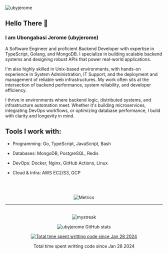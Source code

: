 <p align="left"> <img src="https://komarev.com/ghpvc/?username=ubyjerome&label=Profile%20views&color=0e75b6&style=flat" alt="ubyjerome" /> </p>

## Hello There 👋
### I am <b>Ubongabasi Jerome (ubyjerome) </b>

A Software Engineer and proficient Backend Developer with expertise in TypeScript, Golang, and MongoDB. I specialize in building scalable backend systems and designing robust APIs that power real-world applications.

I'm also highly skilled in Unix-based environments, with hands-on experience in System Administration, IT Support, and the deployment and management of reliable web infrastructures. My work often sits at the intersection of backend performance, system reliability, and developer efficiency.

I thrive in environments where backend logic, distributed systems, and infrastructure automation meet. Whether it's building microservices, integrating DevOps workflows, or optimizing database performance, I build with clarity and longevity in mind.

## Tools I work with:

- Programming: Go, TypeScript, JavaScript, Bash

- Databases: MongoDB, PostgreSQL, Redis

- DevOps: Docker, Nginx, GitHub Actions, Linux

- Cloud & Infra: AWS EC2/S3, GCP


<br/>
<br/>

<div align="center">
  
![Metrics](https://metrics.lecoq.io/ubyjerome?template=classic&isocalendar=1&stargazers=1&habits=1&people=1&achievements=1&gists=1&notable=1&base=header%2C%20activity%2C%20community%2C%20repositories%2C%20metadata&base.indepth=false&base.hireable=false&base.skip=false&isocalendar=false&isocalendar.duration=half-year&stargazers=false&stargazers.days=14&stargazers.charts=true&stargazers.charts.type=classic&stargazers.worldmap=false&stargazers.worldmap.sample=0&habits=false&habits.from=200&habits.days=14&habits.facts=true&habits.charts=false&habits.charts.type=classic&habits.trim=false&habits.languages.limit=8&habits.languages.threshold=0%25&people=false&people.limit=24&people.identicons=false&people.identicons.hide=false&people.size=28&people.types=followers%2C%20following&people.shuffle=false&achievements=false&achievements.threshold=C&achievements.secrets=true&achievements.display=detailed&achievements.limit=0&notable=false&notable.from=organization&notable.repositories=false&notable.indepth=false&notable.types=commit&notable.self=false&gists=false&config.timezone=Africa%2FLagos)
</div>
<hr>
<br>

<div align="center">
  
  <img src="https://github-readme-streak-stats.herokuapp.com/?user=ubyjerome&theme=tokyonight" alt="mystreak" max-width="500px" />

  ![ubyjerome GitHub stats](https://github-readme-stats.vercel.app/api?username=ubyjerome&show_icons=true&theme=radical&color=0D1117)

</div>

<div align="center">
<a href="https://wakatime.com/@018d4d28-a8a6-4ce2-9fd0-8baf353bca7c" align="center" ><img src="https://wakatime.com/badge/user/018d4d28-a8a6-4ce2-9fd0-8baf353bca7c.svg?style=social" alt="Total time spent writting code since Jan 28 2024" /></a>

<p align="center">Total time spent writting code since Jan 28 2024</p>

</div>

